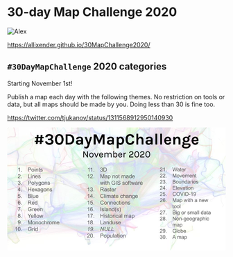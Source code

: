# 30-day Map Challenge 2020

![Alex](source/_static/logo.jpg)

https://allixender.github.io/30MapChallenge2020/

## `#30DayMapChallenge` 2020 categories

Starting November 1st!

Publish a map each day with the following themes. No restriction on tools or data, but all maps should be made by you. Doing less than 30 is fine too.

https://twitter.com/tjukanov/status/1311568912950140930

![Topi 30 Challenge Themes](source/_static/topi_orig.jpg)

